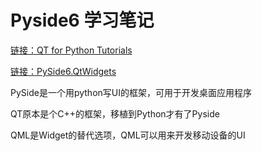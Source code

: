 # Pyside6 学习笔记

[链接：QT for Python Tutorials](https://doc.qt.io/qtforpython/tutorials/index.html)

[链接：PySide6.QtWidgets](https://doc.qt.io/qtforpython/PySide6/QtWidgets/index.html)

PySide是一个用python写UI的框架，可用于开发桌面应用程序

QT原本是个C++的框架，移植到Python才有了Pyside

QML是Widget的替代选项，QML可以用来开发移动设备的UI
